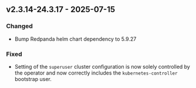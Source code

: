 ## v2.3.14-24.3.17 - 2025-07-15
### Changed
* Bump Redpanda helm chart dependency to 5.9.27
### Fixed
* Setting of the `superuser` cluster configuration is now solely controlled by the operator and now correctly includes the `kubernetes-controller` bootstrap user.
